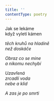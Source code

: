 ```yaml
---
title: ''
contentType: poetry
---
```


<section>

Jak se lekáme  
když vyletí kámen

_těch kruhů na hladině  
než doskáče_

</section>

<section>

_Obraz co se mine  
a nikomu nechybí_

</section>

<section>

_Uzavřená  
zrcadlí voda  
nebe a klid_

</section>

<section>

_A zas je po smrti_

</section>
